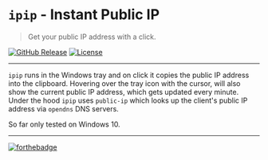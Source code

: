 # `ipip` - Instant Public IP
> Get your public IP address with a click.

[![GitHub Release](https://img.shields.io/github/release/thasmo/electron-ipip.svg)](https://github.com/thasmo/electron-ipip/releases/latest)
[![License](https://img.shields.io/github/license/thasmo/electron-ipip.svg)](https://github.com/thasmo/electron-ipip/blob/master/LICENSE.md)

---

`ipip` runs in the Windows tray and on click it copies the public IP address into the clipboard.
Hovering over the tray icon with the cursor, will also show the current public IP address, which
gets updated every minute. Under the hood `ipip` uses `public-ip` which looks up the client's
public IP address via `opendns` DNS servers.

So far only tested on Windows 10.

---

[![forthebadge](http://forthebadge.com/images/badges/built-with-love.svg)](http://forthebadge.com)
